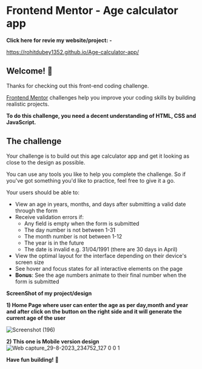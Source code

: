 # Frontend Mentor - Age calculator app
**Click here for revie my website/project: -**

https://rohitdubey1352.github.io/Age-calculator-app/

## Welcome! 👋

Thanks for checking out this front-end coding challenge.

[Frontend Mentor](https://www.frontendmentor.io) challenges help you improve your coding skills by building realistic projects.

**To do this challenge, you need a decent understanding of HTML, CSS and JavaScript.**

## The challenge

Your challenge is to build out this age calculator app and get it looking as close to the design as possible.

You can use any tools you like to help you complete the challenge. So if you've got something you'd like to practice, feel free to give it a go.

Your users should be able to: 

- View an age in years, months, and days after submitting a valid date through the form
- Receive validation errors if:
  - Any field is empty when the form is submitted
  - The day number is not between 1-31
  - The month number is not between 1-12
  - The year is in the future
  - The date is invalid e.g. 31/04/1991 (there are 30 days in April)
- View the optimal layout for the interface depending on their device's screen size
- See hover and focus states for all interactive elements on the page
- **Bonus**: See the age numbers animate to their final number when the form is submitted

**ScreenShot of my project/design**

**1) Home Page where user can enter the age as per day,month and year and after click on the button on the right side and it will generate the current age of the user**

![Screenshot (196)](https://github.com/rohitdubey1352/Age-calculator-app/assets/56528673/c8f01efd-9225-47e3-8996-ac1b1c1cb31e)


**2) This one is Mobile version design**
![Web capture_29-8-2023_234752_127 0 0 1](https://github.com/rohitdubey1352/Age-calculator-app/assets/56528673/c506da17-fe51-4836-b9b7-c6847282a9d3)


**Have fun building!** 🚀
